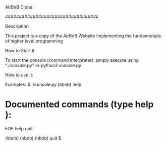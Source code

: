AirBnB Clone

##################################

Description

This project is a copy of the AirBnB Website Implementing the fundamentals
of higher level programming

How to Start it:

To start the console (command interpreter):
simply execute using "./console.py" or python3 console.py

How to use it:

Examples:
$ ./console.py
(hbnb) help

Documented commands (type help <topic>):
========================================
EOF  help  quit

(hbnb) 
(hbnb) 
(hbnb) quit
$
